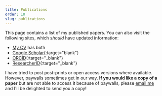 ```yaml
---
title: Publications
order: 10
slug: publications
---
```


This page contains a list of my published papers.
You can also visit the following sites, which *should* have updated information:

* [My CV](https://jamesdossgollin.me/fullcv/CV_Doss-Gollin_James.pdf) has both
* [Google Scholar](https://scholar.google.com/citations?user=6ifLBBsAAAAJ&hl=en){:target="blank"}
* [ORCID](https://orcid.org/0000-0002-3428-2224){:target="_blank"}
* [ResearcherID](https://researcherid.com/rid/J-4273-2014){:target="_blank"}

I have tried to post post-prints or open access versions where available.
However, paywalls sometimes get in our way.
**If you would like a copy of a paper** but are not able to access it because of paywalls, please [email me](mailto:james-dossgollin@columbia.edu) and I'll be delighted to send you a copy!

<!--
[@DossGollin:2018bn]
[@Farnham:2018gs]
[@DossGollin:2015hf]
-->